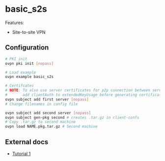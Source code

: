 # basic_s2s

Features:  

- Site-to-site VPN

## Configuration

``` bash
# PKI init
ovpn pki init [nopass]

# Load example
ovpn example basic_s2s

# Certifcates
# NOTE: To also use server certificates for p2p connection between servers
#       add clientAuth to extendedKeyUsage before generating certificate
ovpn subject add first server [nopass]
# Change filenames in config file

ovpn subject add second server [nopass]
ovpn subject gen-pkg second # creates .tar.gz in client-confs
# Copy .tar.gz to second machine
ovpn load NAME.pkg.tar.gz # Second machine
```

## External docs

- [Tutorial 1](https://zeldor.biz/2010/12/openvpn-site-to-site-setup/)
